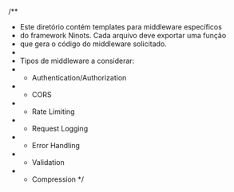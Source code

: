 /\*\*

-   Este diretório contém templates para middleware específicos
-   do framework Ninots. Cada arquivo deve exportar uma função
-   que gera o código do middleware solicitado.
-
-   Tipos de middleware a considerar:
-   -   Authentication/Authorization
-   -   CORS
-   -   Rate Limiting
-   -   Request Logging
-   -   Error Handling
-   -   Validation
-   -   Compression
        \*/
